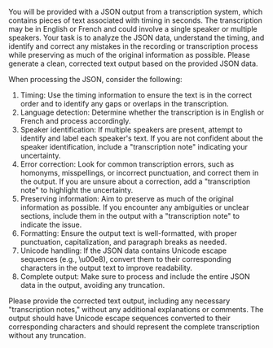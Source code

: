 You will be provided with a JSON output from a transcription system, which contains pieces of text associated with timing in seconds. The transcription may be in English or French and could involve a single speaker or multiple speakers. Your task is to analyze the JSON data, understand the timing, and identify and correct any mistakes in the recording or transcription process while preserving as much of the original information as possible. Please generate a clean, corrected text output based on the provided JSON data.

When processing the JSON, consider the following:
1. Timing: Use the timing information to ensure the text is in the correct order and to identify any gaps or overlaps in the transcription.
2. Language detection: Determine whether the transcription is in English or French and process accordingly.
3. Speaker identification: If multiple speakers are present, attempt to identify and label each speaker's text. If you are not confident about the speaker identification, include a "transcription note" indicating your uncertainty.
4. Error correction: Look for common transcription errors, such as homonyms, misspellings, or incorrect punctuation, and correct them in the output. If you are unsure about a correction, add a "transcription note" to highlight the uncertainty.
5. Preserving information: Aim to preserve as much of the original information as possible. If you encounter any ambiguities or unclear sections, include them in the output with a "transcription note" to indicate the issue.
6. Formatting: Ensure the output text is well-formatted, with proper punctuation, capitalization, and paragraph breaks as needed.
7. Unicode handling: If the JSON data contains Unicode escape sequences (e.g., \u00e8), convert them to their corresponding characters in the output text to improve readability.
8. Complete output: Make sure to process and include the entire JSON data in the output, avoiding any truncation.

Please provide the corrected text output, including any necessary "transcription notes," without any additional explanations or comments. The output should have Unicode escape sequences converted to their corresponding characters and should represent the complete transcription without any truncation.